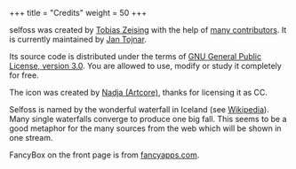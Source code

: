 +++
title = "Credits"
weight = 50
+++

selfoss was created by [Tobias Zeising](http://www.aditu.de) with the help of [many contributors](https://github.com/fossar/selfoss/graphs/contributors). It is currently maintained by [Jan Tojnar](https://github.com/jtojnar).

Its source code is distributed under the terms of [GNU General Public License, version 3.0](https://www.gnu.org/licenses/gpl-3.0.html). You are allowed to use, modify or study it completely for free.

The icon was created by [Nadja (Artcore)](http://blackbooze.com/), thanks for licensing it as CC.

Selfoss is named by the wonderful waterfall in Iceland (see [Wikipedia](https://en.wikipedia.org/wiki/Selfoss_(waterfall))). Many single waterfalls converge to produce one big fall. This seems to be a good metaphor for the many sources from the web which will be shown in one stream.

FancyBox on the front page is from [fancyapps.com](https://fancyapps.com/fancybox/3/).

